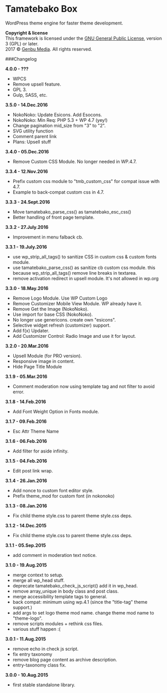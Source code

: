 # Tamatebako Box

WordPress theme engine for faster theme development.

**Copyright & license**<br />
This framework is licensed under the [GNU General Public License](http://www.gnu.org/licenses/old-licenses/gpl-3.0.html), version 3 (GPL) or later.<br />
2017 © [Genbu Media](http://genbumedia.com/). All rights reserved.

###Changelog

**4.0.0 - ???**

* WPCS
* Remove upsell feature.
* GPL 3.
* Gulp, SASS, etc.

**3.5.0 - 14.Dec.2016**

* NokoNoko: Update Esicons. Add Esocons.
* NokoNoko: Min Req: PHP 5.3 + WP 4.7 (yey!)
* Change pagination mid_size from "3" to "2".
* SVG utility function
* Comment parent link
* Plans: Upsell stuff

**3.4.0 - 05.Dec.2016**

* Remove Custom CSS Module. No longer needed in WP.4.7.

**3.3.4 - 12.Nov.2016**

* Prefix custom css module to "tmb_custom_css" for compat issue with 4.7.
* Example to back-compat custom css in 4.7.

**3.3.3 - 24.Sept.2016**

* Move tamatebako_parse_css() as tamatebako_esc_css()
* Better handling of front page template.

**3.3.2 - 27.July.2016**

* Improvement in menu falback cb. 

**3.3.1 - 19.July.2016**

* use wp_strip_all_tags() to sanitize CSS in custom css & custom fonts module.
* use tamatebako_parse_css() as sanitize cb custom css module. this because wp_strip_all_tags() remove line breaks in textarea.
* remove activation redirect in upsell module. It's not allowed in wp.org

**3.3.0 - 18.May.2016**

* Remove Logo Module. Use WP Custom Logo
* Remove Customizer Mobile View Module. WP already have it.
* Remove Get the Image (NokoNoko).
* Use import for base CSS (NokoNoko).
* No longer use genericons. create own "esicons".
* Selective widget refresh (customizer) support.
* Add f(x) Updater.
* Add Customizer Control: Radio Image and use it for layout.

**3.2.0 - 20.Mar.2016**

* Upsell Module (for PRO version).
* Responsive image in content.
* Hide Page Title Module

**3.1.9 - 05.Mar.2016**

* Comment moderation now using template tag and not filter to avoid error.

**3.1.8 - 14.Feb.2016**

* Add Font Weight Option in Fonts module.

**3.1.7 - 09.Feb.2016**

* Esc Attr Theme Name

**3.1.6 - 06.Feb.2016**

* Add filter for aside infinity.

**3.1.5 - 04.Feb.2016**

* Edit post link wrap.

**3.1.4 - 26.Jan.2016**

* Add nonce to custom font editor style.
* Prefix theme_mod for custom font (in nokonoko)

**3.1.3 - 08.Jan.2016**

* Fix child theme style.css to parent theme style.css deps.

**3.1.2 - 14.Dec.2015**

* Fix child theme style.css to parent theme style.css deps.

**3.1.1 - 05.Sep.2015**

* add comment in moderation text notice.

**3.1.0 - 19.Aug.2015**

* merge context to setup.
* merge all wp_head stuff. 
* deprecate tamatebako_check_js_script() add it in wp_head.
* remove array_unique in body class and post class.
* merge accessibility template tags to general.
* back compat: minimum using wp.4.1 (since the "title-tag" theme support.)
* add args to set logo theme mod name. change theme mod name to "theme-logo".
* remove scripts modules + rethink css files.
* various stuff happen :(

**3.0.1 - 11.Aug.2015**

* remove echo in check js script.
* fix entry taxonomy
* remove blog page content as archive description.
* entry-taxonomy class fix.

**3.0.0 - 10.Aug.2015**

* first stable standalone library.

